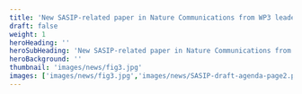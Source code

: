 ```yaml
---
title: 'New SASIP-related paper in Nature Communications from WP3 leader Chris Horvat'
draft: false
weight: 1
heroHeading: ''
heroSubHeading: 'New SASIP-related paper in Nature Communications from WP3 leader Chris Horvat'
heroBackground: ''
thumbnail: 'images/news/fig3.jpg'
images: ['images/news/fig3.jpg','images/news/SASIP-draft-agenda-page2.png']
---
```

